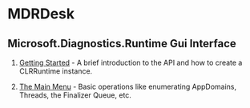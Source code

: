 # MDRDesk
## Microsoft.Diagnostics.Runtime Gui Interface

1. [Getting Started](./Documentation/GettingStarted.md) - A brief introduction
   to the API and how to create a CLRRuntime instance.

2. [The Main Menu](./Documentation/MainMenu.md) - Basic operations
   like enumerating AppDomains, Threads, the Finalizer Queue, etc.